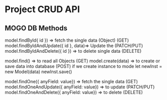 # Project CRUD API

## MOGO DB Methods

model.findById{ id }) => fetch the single data (Object) (GET)
model.findByIdAndUpdate({ id }, data)=> Update the (PATCH/PUT)
model.findByIdAndDelete({ id }) => to delete single data (DELETE)

model.find() => to read all Objects (GET)
model.create(data) => to create or save data into database (POST)
if we create instance to mode
let newInst = new Model(data)
newInst.save()

model.findOne({ anyField: value}) => fetch the single data (GET)
model.findOneAndUpdate({ anyField: value}) => to update (PATCH/PUT)
model.findOneAndDelete({ anyField: value}) => to delete (DELETE)



